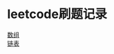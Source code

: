 # leetcode刷题记录
[数组](https://github.com/zdz19/-/blob/main/%E6%95%B0%E7%BB%84.md)  
[链表](https://github.com/zdz19/-/blob/main/%E9%93%BE%E8%A1%A8.md)
